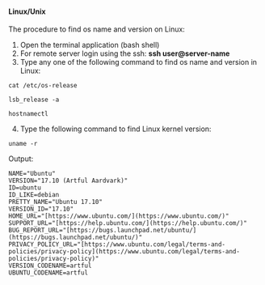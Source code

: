 
#### Linux/Unix

The procedure to find os name and version on Linux:

1.  Open the terminal application (bash shell)
2.  For remote server login using the ssh: **ssh user@server-name**
3.  Type any one of the following command to find os name and version in Linux:  
```
cat /etc/os-release
```

```
lsb_release -a
```

```
hostnamectl
```

4.  Type the following command to find Linux kernel version:  
```
uname -r
```
 
 Output: 
```
NAME="Ubuntu"
VERSION="17.10 (Artful Aardvark)"
ID=ubuntu
ID_LIKE=debian
PRETTY_NAME="Ubuntu 17.10"
VERSION_ID="17.10"
HOME_URL="[https://www.ubuntu.com/](https://www.ubuntu.com/)"
SUPPORT_URL="[https://help.ubuntu.com/](https://help.ubuntu.com/)"
BUG_REPORT_URL="[https://bugs.launchpad.net/ubuntu/](https://bugs.launchpad.net/ubuntu/)"
PRIVACY_POLICY_URL="[https://www.ubuntu.com/legal/terms-and-policies/privacy-policy](https://www.ubuntu.com/legal/terms-and-policies/privacy-policy)"
VERSION_CODENAME=artful
UBUNTU_CODENAME=artful
```
